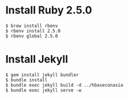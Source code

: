 # Install Ruby 2.5.0
```shell
$ brew install rbenv
$ rbenv install 2.5.0
$ rbenv global 2.5.0
```

# Install Jekyll
```shell
$ gem install jekyll bundler
$ bundle install
$ bundle exec jekyll build -d ../hbaseconasia
$ bundle exec jekyll serve -w
```
